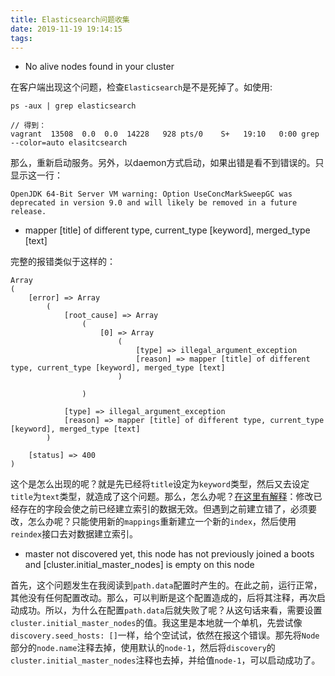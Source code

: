 ```yaml
---
title: Elasticsearch问题收集
date: 2019-11-19 19:14:15
tags:
---
```


- No alive nodes found in your cluster

在客户端出现这个问题，检查`Elasticsearch`是不是死掉了。如使用:

```
ps -aux | grep elasticsearch

// 得到：
vagrant  13508  0.0  0.0  14228   928 pts/0    S+   19:10   0:00 grep --color=auto elasitcsearch
```

那么，重新启动服务。另外，以daemon方式启动，如果出错是看不到错误的。只显示这一行：

```
OpenJDK 64-Bit Server VM warning: Option UseConcMarkSweepGC was deprecated in version 9.0 and will likely be removed in a future release.
```

- mapper [title] of different type, current_type [keyword], merged_type [text]

完整的报错类似于这样的：

```
Array
(
    [error] => Array
        (
            [root_cause] => Array
                (
                    [0] => Array
                        (
                            [type] => illegal_argument_exception
                            [reason] => mapper [title] of different type, current_type [keyword], merged_type [text]
                        )

                )

            [type] => illegal_argument_exception
            [reason] => mapper [title] of different type, current_type [keyword], merged_type [text]
        )

    [status] => 400
)
```

这个是怎么出现的呢？就是先已经将`title`设定为`keyword`类型，然后又去设定`title`为`text`类型，就造成了这个问题。那么，怎么办呢？[在这里有解释][1]：修改已经存在的字段会使之前已经建立索引的数据无效。但遇到之前建立错了，必须要改，怎么办呢？只能使用新的`mappings`重新建立一个新的`index`，然后使用`reindex`接口去对数据建立索引。

- master not discovered yet, this node has not previously joined a boots and [cluster.initial_master_nodes] is empty on this node

首先，这个问题发生在我阅读到`path.data`配置时产生的。在此之前，运行正常，其他没有任何配置改动。那么，可以判断是这个配置造成的，后将其注释，再次启动成功。所以，为什么在配置`path.data`后就失败了呢？从这句话来看，需要设置`cluster.initial_master_nodes`的值。我这里是本地就一个单机，先尝试像`discovery.seed_hosts: []`一样，给个空试试，依然在报这个错误。那先将`Node`部分的`node.name`注释去掉，使用默认的`node-1`，然后将`discovery`的`cluster.initial_master_nodes`注释也去掉，并给值`node-1`，可以启动成功了。

  [1]: https://www.elastic.co/guide/en/elasticsearch/reference/7.x/mapping.html#update-mapping
